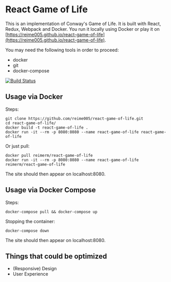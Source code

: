 # React Game of Life

This is an implementation of Conway's Game of Life. It is built with React, Redux, Webpack and Docker. You run it locally using Docker or play it on [https://reime005.github.io/react-game-of-life](https://reime005.github.io/react-game-of-life).

You may need the following tools in order to proceed:

* docker
* git
* docker-compose

[![Build Status](https://travis-ci.org/reime005/react-game-of-life.svg?branch=master)](https://travis-ci.org/reime005/react-game-of-life)

## Usage via Docker

Steps:

    git clone https://github.com/reime005/react-game-of-life.git
    cd react-game-of-life/
    docker build -t react-game-of-life .
    docker run -it --rm -p 8080:8080 --name react-game-of-life react-game-of-life

Or just pull:

    docker pull reimerm/react-game-of-life
    docker run -it --rm -p 8080:8080 --name react-game-of-life reimerm/react-game-of-life

The site should then appear on localhost:8080.

## Usage via Docker Compose

Steps:

    docker-compose pull && docker-compose up

Stopping the container:

    docker-compose down

The site should then appear on localhost:8080.

## Things that could be optimized

* (Responsive) Design
* User Experience